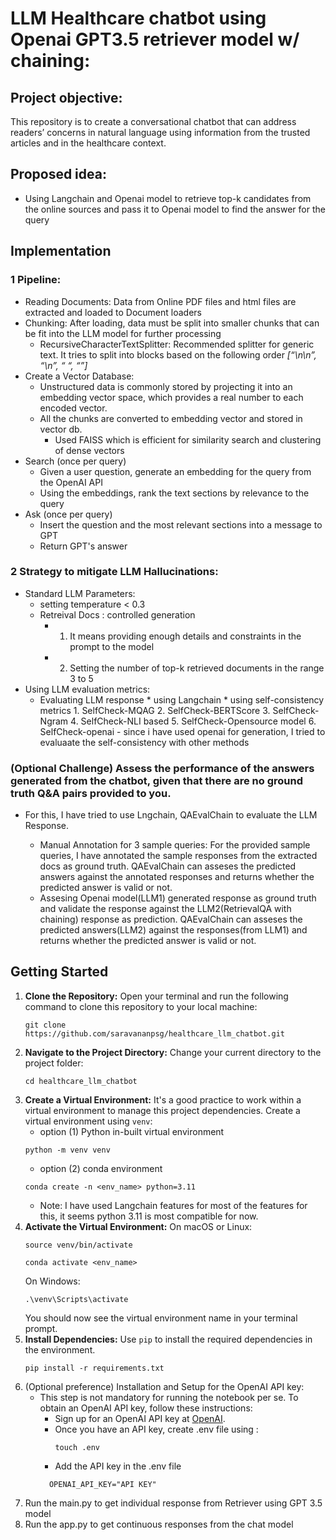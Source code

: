 # LLM Healthcare chatbot using Openai GPT3.5 retriever model w/ chaining:

## Project objective: 
This repository is to create a conversational chatbot that can address readers’ concerns in natural language using information from the trusted articles and in the  healthcare context.

## Proposed idea:
* Using Langchain and Openai model to retrieve top-k candidates from the online sources and pass it to Openai model to find the answer for the query

## Implementation

### 1 Pipeline: 

* Reading Documents: Data from Online PDF files and html files are extracted and loaded to Document loaders
* Chunking:  After loading, data must be split into smaller chunks that can be fit into the LLM model for further processing
  * RecursiveCharacterTextSplitter: Recommended splitter for generic text. It tries to split into blocks based on the following order *[“\n\n”, “\n”, “ “, “”]*
* Create a Vector Database: 
  * Unstructured data is commonly stored by projecting it into an embedding vector space, which provides a real number to each encoded vector. 
  * All the chunks are converted to embedding vector and stored in vector db. 
    * Used FAISS which is efficient for similarity search and clustering of dense vectors
* Search (once per query)
  * Given a user question, generate an embedding for the query from the OpenAI API
  * Using the embeddings, rank the text sections by relevance to the query
* Ask (once per query)
  * Insert the question and the most relevant sections into a message to GPT
  * Return GPT's answer

### 2 Strategy to mitigate LLM Hallucinations:

* Standard LLM Parameters:
  * setting temperature < 0.3
  * Retreival Docs : controlled generation
    * 1. It means providing enough details and constraints in the prompt to the model 
    * 2. Setting the number of top-k retrieved documents in the range 3 to 5
* Using LLM evaluation metrics:
    * Evaluating LLM response 
           * using Langchain
           * using self-consistency metrics
                1.  SelfCheck-MQAG 
                2.  SelfCheck-BERTScore
                3.  SelfCheck-Ngram
                4.  SelfCheck-NLI based
                5.  SelfCheck-Opensource model
                6.  SelfCheck-openai - since i have used openai for generation, I tried to evaluaate the self-consistency with other methods
### (Optional Challenge)  Assess the performance of the answers generated from the chatbot, given that there are no ground truth Q&A pairs provided to you.  
* For this, I have tried to use Lngchain, QAEvalChain to evaluate the LLM Response. 

  * Manual Annotation for 3 sample queries: For the provided sample queries, I have annotated the sample responses from the extracted docs as ground truth. QAEvalChain can asseses the predicted answers against the annotated responses and returns whether the predicted answer is valid or not.
  * Assesing Openai model(LLM1) generated response as ground truth and validate the response against the LLM2(RetrievalQA with chaining) response as prediction.  QAEvalChain can asseses the predicted answers(LLM2) against the responses(from LLM1) and returns whether the predicted answer is valid or not.

## Getting Started

1. **Clone the Repository:**
   Open your terminal and run the following command to clone this repository to your local machine:
   ```shell
   git clone https://github.com/saravananpsg/healthcare_llm_chatbot.git
   ```
2. **Navigate to the Project Directory:**
   Change your current directory to the project folder:
   ```shell
   cd healthcare_llm_chatbot
   ```
3. **Create a Virtual Environment:**
   It's a good practice to work within a virtual environment to manage this project dependencies. Create a virtual environment using `venv`:
   * option (1) Python in-built virtual environment
   ```shell
   python -m venv venv
   ```
   * option (2) conda environment
   ```shell
   conda create -n <env_name> python=3.11
   ```
   * Note: I have used Langchain features for most of the features for this, it seems python 3.11 is most compatible for now.
4. **Activate the Virtual Environment:**
   On macOS or Linux:
   ```shell
   source venv/bin/activate
   ```
   ```shell
   conda activate <env_name>
   ```
   On Windows:
   ```shell
   .\venv\Scripts\activate
   ```
   You should now see the virtual environment name in your terminal prompt.
5. **Install Dependencies:**
   Use `pip` to install the required dependencies in the environment.
   ```shell
   pip install -r requirements.txt
   ```
6. (Optional preference) Installation and Setup for the OpenAI API key:
   - This step is not mandatory for running the notebook per se. To obtain an OpenAI API key, follow these instructions:
     - Sign up for an OpenAI API key at [OpenAI](https://platform.openai.com/signup).
     - Once you have an API key, create .env file using :
          ```shell
          touch .env
          ```
     - Add the API key in the .env file
     ```shell
       OPENAI_API_KEY="API KEY"
     ```
7. Run the main.py to get individual response from Retriever using GPT 3.5 model
8. Run the app.py to get continuous responses from the chat model

